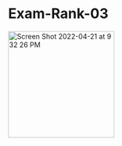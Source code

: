 # Exam-Rank-03

<img width="217" alt="Screen Shot 2022-04-21 at 9 32 26 PM" src="https://user-images.githubusercontent.com/88348802/164555724-913bdb48-3202-46b9-9205-562dd65b2c15.png">
